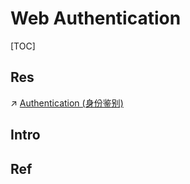 # Web Authentication

[TOC]



## Res
↗ [Authentication (身份鉴别)](../../../../🏰%20Cybersecurity%20Basics%20&%20InfoSec/Access%20Control/Authentication%20(身份鉴别)/Authentication%20(身份鉴别).md)



## Intro


## Ref

